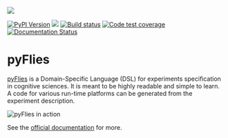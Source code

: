 ![](https://raw.githubusercontent.com/pyflies/pyflies/main/art/pyflies-logo.png)

[![PyPI Version](https://img.shields.io/pypi/v/pyflies.svg)](https://pypi.python.org/pypi/pyflies)
![](https://img.shields.io/pypi/l/pyflies.svg)
[![Build status](https://travis-ci.org/pyflies/pyflies.svg?branch=main)](https://travis-ci.org/pyflies/pyflies)
[![Code test coverage](https://coveralls.io/repos/github/pyflies/pyflies/badge.svg?branch=main)](https://coveralls.io/github/pyflies/pyflies?branch=master)
[![Documentation Status](https://img.shields.io/badge/docs-latest-green.svg)](http://pyflies.github.io/pyflies/latest/)

# pyFlies

[pyFlies](http://igordejanovic.github.io/pyFlies/) is a Domain-Specific Language
(DSL) for experiments specification in cognitive sciences. It is meant to be
highly readable and simple to learn. A code for various run-time platforms can
be generated from the experiment description.

![pyFlies in action](https://raw.githubusercontent.com/pyflies/pyflies/main/docs/images/pyFliesGUI.png)

See the [official documentation](https://pyflies.github.io/pyflies/) for more.


